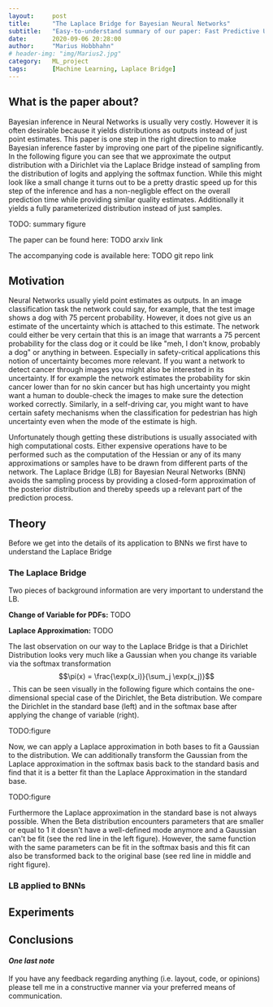 ```yaml
---
layout:     post
title:      "The Laplace Bridge for Bayesian Neural Networks"
subtitle:   "Easy-to-understand summary of our paper: Fast Predictive Uncertainty for Classification with Bayesian Deep Networks"
date:       2020-09-06 20:28:00
author:     "Marius Hobbhahn"
# header-img: "img/Marius2.jpg"
category:   ML_project
tags:       [Machine Learning, Laplace Bridge]
---
```

## **What is the paper about?**

Bayesian inference in Neural Networks is usually very costly. However it is often desirable because it yields distributions as outputs instead of just point estimates. This paper is one step in the right direction to make Bayesian inference faster by improving one part of the pipeline significantly. In the following figure you can see that we approximate the output distribution with a Dirichlet via the Laplace Bridge instead of sampling from the distribution of logits and applying the softmax function. While this might look like a small change it turns out to be a pretty drastic speed up for this step of the inference and has a non-negligble effect on the overall prediction time while providing similar quality estimates. Additionally it yields a fully parameterized distribution instead of just samples. 

TODO: summary figure

The paper can be found here: TODO arxiv link

The accompanying code is available here: TODO git repo link

## Motivation

Neural Networks usually yield point estimates as outputs. In an image classification task the network could say, for example, that the test image shows a dog with 75 percent probability. However, it does not give us an estimate of the uncertainty which is attached to this estimate. The network could either be very certain that this is an image that warrants a 75 percent probability for the class dog or it could be like "meh, I don't know, probably a dog" or anything in between. Especially in safety-critical applications this notion of uncertainty becomes more relevant. If you want a network to detect cancer through images you might also be interested in its uncertainty. If for example the network estimates the probability for skin cancer lower than for no skin cancer but has high uncertainty you might want a human to double-check the images to make sure the detection worked correctly. Similarly, in a self-driving car, you might want to have certain safety mechanisms when the classification for pedestrian has high uncertainty even when the mode of the estimate is high. 

Unfortunately though getting these distributions is usually associated with high computational costs. Either expensive operations have to be performed such as the computation of the Hessian or any of its many approximations or samples have to be drawn from different parts of the network. The Laplace Bridge (LB) for Bayesian Neural Networks (BNN) avoids the sampling process by providing a closed-form approximation of the posterior distribution and thereby speeds up a relevant part of the prediction process.

## Theory

Before we get into the details of its application to BNNs we first have to understand the Laplace Bridge

### The Laplace Bridge

Two pieces of background information are very important to understand the LB. 

**Change of Variable for PDFs:** TODO

**Laplace Approximation:** TODO

The last observation on our way to the Laplace Bridge is that a Dirichlet Distribution looks very much like a Gaussian when you change its variable via the softmax transformation $$\pi(x) = \frac{\exp(x_i)}{\sum_j \exp(x_j)}$$. This can be seen visually in the following figure which contains the one-dimensional special case of the Dirichlet, the Beta distribution. We compare the Dirichlet in the standard base (left) and in the softmax base after applying the change of variable (right). 

TODO:figure

Now, we can apply a Laplace approximation in both bases to fit a Gaussian to the distribution. We can additionally transform the Gaussian from the Laplace approximation in the softmax basis back to the standard basis and find that it is a better fit than the Laplace Approximation in the standard base. 

TODO:figure

Furthermore the Laplace approximation in the standard base is not always possible. When the Beta distribution encounters parameters that are smaller or equal to 1 it doesn't have a well-defined mode anymore and a Gaussian can't be fit (see the red line in the left figure). However, the same function with the same parameters can be fit in the softmax basis and this fit can also be transformed back to the original base (see red line in middle and right figure). 


### LB applied to BNNs

## Experiments


## Conclusions

#### ***One last note***

If you have any feedback regarding anything (i.e. layout, code, or opinions) please tell me in a constructive manner via your preferred means of communication.

